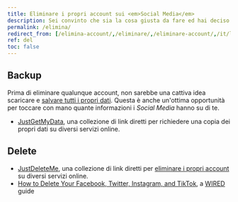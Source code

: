 ```yaml
---
title: Eliminare i propri account sui <em>Social Media</em>
description: Sei convinto che sia la cosa giusta da fare ed hai deciso di eliminare i tuoi account dai <em>Social Media</em>. Cosa comporta questa scelta? Come si fa?
permalink: /elimina/
redirect_from: [/elimina-account/,/eliminare/,/eliminare-account/,/it/l5/,/it/l05/,/it/l-05/,/it/l-5/,/it//,/it/level-5/,/it/level-05/,/it/level5/]
ref: del
toc: false
---
```

## Backup

Prima di eliminare qualunque account, non sarebbe una cattiva idea scaricare e <u>salvare tutti i propri dati</u>. Questa è anche un'ottima opportunità per toccare con mano quante informazioni i *Social Media* hanno su di te.

- [JustGetMyData](https://justgetmydata.com 'JustGetMyData'), una collezione di link diretti per richiedere una copia dei propri dati su diversi servizi online.

## Delete

- [JustDeleteMe](https://justdeleteme.xyz 'JustDeleteMe'), una collezione di link diretti per <u>eliminare i propri account</u> su diversi servizi online.
- [How to Delete Your Facebook, Twitter, Instagram, and TikTok](https://www.wired.com/story/how-to-delete-your-facebook-instagram-twitter-snapchat/ 'How to Delete Your Facebook, Twitter, Instagram, and TikTok'), a [WIRED](https://wired.com 'WIRED') guide
